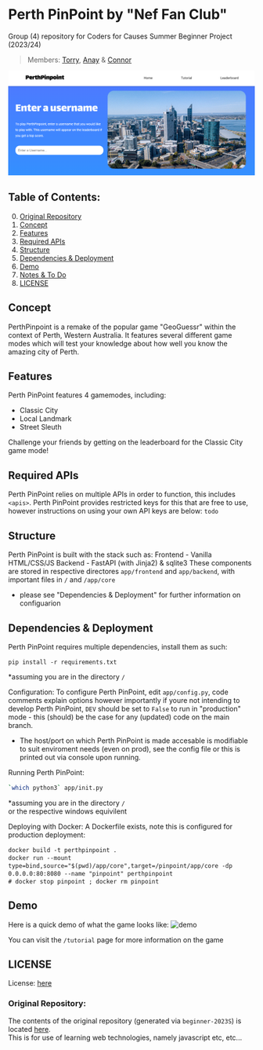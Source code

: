 # Perth PinPoint by "Nef Fan Club"  
Group (4) repository for Coders for Causes Summer Beginner Project (2023/24)  
> Members: [Torry](https://torrytw.ooo), [Anay](https://github.com/Anay-Joshi26) & [Connor](https://github.com/CJFernie)

![banner](https://github.com/codersforcauses/beginner-2023summer-g4/blob/main/app/frontend/assets/banner.png?raw=true)

## Table of Contents:
0. [Original Repository](#original-repository)
1. [Concept](#concept)
2. [Features](#features)
3. [Required APIs](#required-apis)
4. [Structure](#structure)  
5. [Dependencies & Deployment](#dependencies--deployment)
6. [Demo](#demo)  
7. [Notes & To Do](#notes--to-do)
8. [LICENSE](#license)

## Concept
PerthPinpoint is a remake of the popular game "GeoGuessr" within the context of Perth, Western Australia. It features several different game modes which will test your knowledge about how well you know the amazing city of Perth.

## Features
Perth PinPoint features 4 gamemodes, including:
- Classic City
- Local Landmark
- Street Sleuth 

Challenge your friends by getting on the leaderboard for the Classic City game mode!

## Required APIs
Perth PinPoint relies on multiple APIs in order to function, this includes `<apis>`. Perth PinPoint provides restricted keys for this that are free to use, however instructions on using your own API keys are below:
`todo`

## Structure
Perth PinPoint is built with the stack such as:
Frontend - Vanilla HTML/CSS/JS
Backend - FastAPI (with Jinja2) & sqlite3
These components are stored in respective directores `app/frontend` and `app/backend`, with important files in `/` and `/app/core`
- please see "Dependencies & Deployment" for further information on configuarion


## Dependencies & Deployment
Perth PinPoint requires multiple dependencies, install them as such: 
```
pip install -r requirements.txt
```
\*assuming you are in the directory `/`  

Configuration:
To configure Perth PinPoint, edit `app/config.py`, code comments explain options however importantly if youre not intending to develop Perth PinPoint, `DEV` should be set to `False` to run in "production" mode - this (should) be the case for any (updated) code on the main branch.
- The host/port on which Perth PinPoint is made accesable is modifiable to suit enviroment needs (even on prod), see the config file or this is printed out via console upon running.

Running Perth PinPoint:
```sh
`which python3` app/init.py
```
\*assuming you are in the directory `/`  
or the respective windows equivilent

Deploying with Docker:
A Dockerfile exists, note this is configured for production deployment:

```
docker build -t perthpinpoint .
docker run --mount type=bind,source="$(pwd)/app/core",target=/pinpoint/app/core -dp 0.0.0.0:80:8080 --name "pinpoint" perthpinpoint
# docker stop pinpoint ; docker rm pinpoint
```

## Demo
Here is a quick demo of what the game looks like:
![demo](https://github.com/codersforcauses/beginner-2023summer-g4/blob/main/app/frontend/assets/classic-city-demo.gif?raw=true)

You can visit the `/tutorial` page for more information on the game 

## LICENSE
License: [here](/LICENSE)

### Original Repository:
The contents of the original repository (generated via `beginner-2023S`) is located [here](/beginner-2023summer-g4.bak/).  
This is for use of learning web technologies, namely javascript etc, etc...
